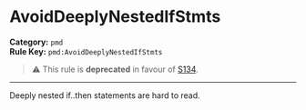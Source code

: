 # AvoidDeeplyNestedIfStmts
**Category:** `pmd`<br/>
**Rule Key:** `pmd:AvoidDeeplyNestedIfStmts`<br/>
> :warning: This rule is **deprecated** in favour of [S134](https://rules.sonarsource.com/java/RSPEC-134).

-----

Deeply nested if..then statements are hard to read.
